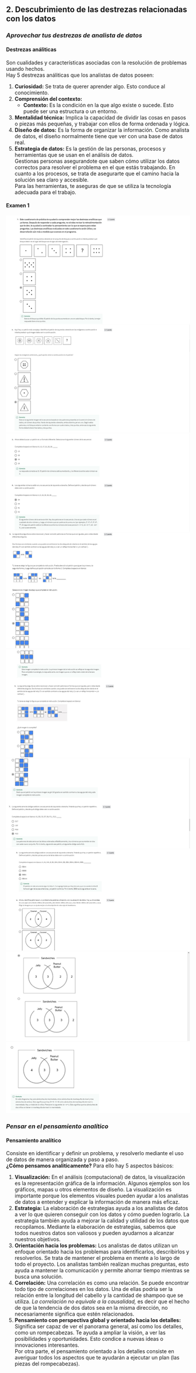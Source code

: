 ## 2. Descubrimiento de las destrezas relacionadas con los datos  
### *Aprovechar tus destrezas de analista de datos*  
#### Destrezas análiticas  
Son cualidades y características asociadas con la resolución de problemas usando hechos.  
Hay 5 destrezas análiticas que los analistas de datos poseen:  
1. **Curiosidad:** Se trata de querer aprender algo. Esto conduce al conocimiento.
2. **Comprensión del contexto:**  
    - **Contexto:** Es la condición en la que algo existe o sucede. Esto puede ser una estructura o un entorno.
3. **Mentalidad técnica:** Implica la capacidad de dividir las cosas en pasos o piezas más pequeñas, y trabajar con ellos de forma ordenada y lógica.
4. **Diseño de datos:** Es la forma de organizar la información. Como analista de datos, el diseño normalmente tiene que ver con una base de datos real.  
5. **Estrategia de datos:** Es la gestión de las personas, procesos y herramientas que se usan en el análisis de datos.  
Gestionas personas asegurandote que saben cómo utilizar los datos correctos para resolver el problema en el que estás trabajando. 
En cuanto a los procesos, se trata de asegurarte que el camino hacia la solución sea claro y accesible.  
Para las herramientas, te aseguras de que se utiliza la tecnología adecuada para el trabajo.  
#### Examen 1  
![img1](./images/ex1_1.jpg)
![img2](./images/ex1_2.jpg)
![img3](./images/ex1_3.jpg)
![img4](./images/ex1_4.jpg)
![img5](./images/ex1_5.jpg)
![img6](./images/ex1_6.jpg)
![img7](./images/ex1_7.jpg)
![img8](./images/ex1_8.jpg)
![img9](./images/ex1_9.jpg)
### *Pensar en el pensamiento analítico*  
#### Pensamiento analítico  
Consiste en identificar y definir un problema, y resolverlo mediante el uso de datos de manera organizada y paso a paso.  
**¿Cómo pensamos analiticamente?**
Para ello hay 5 aspectos básicos:  
1. **Visualización:** En el análisis (computacional) de datos, la visualización es la representación gráfica de la información. Algunos ejemplos son los gráficos, mapas u otros elementos de diseño. La visualización es importante porque los elementos visuales pueden ayudar a los analistas de datos a entender y explicar la información de manera más eficaz.
2. **Estrategia:** La elaboración de estrategias ayuda a los analistas de datos a ver lo que quieren conseguir con los datos y cómo pueden lograrlo. La estrategia
también ayuda a mejorar la calidad y utilidad de los datos que recopilamos. Mediante la elaboración de estrategias, sabemos que todos nuestros datos son valiosos y pueden ayudarnos a alcanzar nuestros objetivos. 
3. **Orientación hacia los problemas:** Los analistas de datos utilizan un enfoque orientado hacia los problemas para identificarlos, describirlos y resolverlos. Se trata de mantener el problema en mente a lo largo de todo el proyecto. Los analistas también realizan muchas preguntas, esto ayuda a mantener la comunicación y permite ahorrar tiempo mientras se busca una solución.
4. **Correlación:** Una correlación es como una relación. Se puede encontrar todo tipo de correlaciones en los datos. Una de ellas podría ser la relación entre la longitud del cabello y la cantidad de shampoo que se utiliza. *La correlación no equivale a la causalidad,* es decir que el hecho de que la tendencia de dos datos sea en la misma dirección, no necesariamente significa que estén relacionados.
5. **Pensamiento con perspectiva global y orientado hacia los detalles:** Significa ser capaz de ver el panorama general, así como los detalles, como un rompecabezas. Te ayuda a ampliar la visión, a ver las posibilidades y oportunidades. Esto condice a nuevas ideas o innovaciones interesantes.  
Por otra parte, el pensamiento orientado a los detalles consiste en averiguar todos los aspectos que te ayudarán a ejecutar un plan (las piezas del rompecabezas).
